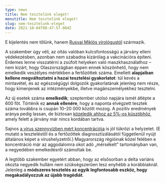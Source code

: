 ```yaml
---
type: news
title: Nem tesztelünk eleget!
menutitle: Nem tesztelünk eleget!
slug: nem-tesztelunk-eleget
date: 2021-10-04T08:47:57.084Z
---
```

E kijelentés nem tőlünk, hanem <a href="http://www.ma.hu/belfold/367862/Rusvai_nem_jo_a_tesztelesi_gyakorlat_Magyarorszagon" rel="external noopener" target="_blank">Rusvai Miklós virológustól</a> származik. 

A szakember úgy véli, az oltás valóban kulcsfontosságú a járvány elleni védekezésben, azonban nem szabadna kizárólag a vakcinációra építeni. Érdemes lenne visszatérni a zsúfolt helyeken való maszkhasználathoz – nem kizárt, hogy Olaszországban éppen ennek köszönhető, hogy nem emelkedik veszélyes mértékben a fertőzöttek száma. Emellett **alapjaiban kellene megváltoztatni a hazai tesztelési gyakorlatot**: túl kevés a mintavétel, és az egészségügyi dolgozók gyakorlatának jelenleg nem része, hogy kimenjenek az intézményekbe, illetve magánszemélyekhez tesztelni.

Az új esetek száma **emelkedik**; szeptember utolsó napjára ismét átlépte a 600 főt. Történik ez **annak ellenére**, hogy a naponta elvégzett tesztek száma továbbra is csupán 10–20 000 között mozog. A pozitív eredmények aránya pedig lassan, de biztosan <a href="https://infogram.com/koronavirus-magyarorszagon-pozitiv-tesztek-aranya-1h7v4pol8qnj2k0" rel="external noopener" target="_blank">közeledik ahhoz az 5%-os küszöbhöz</a>, amely felett a járvány már nincs kordában tartva. 

Sajnos <a href="https://telex.hu/koronavirus/2021/09/28/koronavirus-nnk-szennyviz-emelkedes" rel="external noopener" target="_blank">a vírus szennyvízben mért koncentrációja</a> is jól tükrözi a helyzetet. (E mutató a teszteléstől és a fertőzöttek diagnosztizálásától függetlenül nyújt általános képet a vírushelyzetről.) Magyarország régióinak közel felében e koncentráció már az aggodalomra okot adó „mérsékelt” tartományban van, a negyedében emelkedésről számoltak be.

A legtöbb szakember egyetért abban, hogy az elsősorban a delta variáns okozta negyedik hullám nem szükségszerűen lesz enyhébb a korábbiaknál. Jelenleg a **módszeres tesztelés az egyik legfontosabb eszköz, hogy megakadályozzuk az újabb tragédiát**.